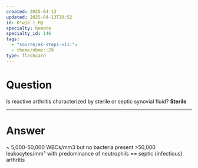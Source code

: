 ```yaml
---
created: 2025-04-13
updated: 2025-04-13T10:52
id: D*w]e`1_P@
specialty: hemato
specialty_id: 146
tags:
  - "source/ak-step1-v11:": 
  - theme/nbme::29
type: flashcard
---
```


# Question
Is reactive arthritis characterized by sterile or septic synovial fluid?    **Sterile**

---

# Answer
~ 5,000-50,000 WBCs/mm3 but no bacteria present   >50,000 leukocytes/mm³ with predominance of neutrophils == septic (infectious) arthritis